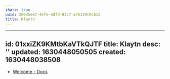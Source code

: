 ```yaml
---
share: true
uuid: 26045e67-4efe-4dfd-83c7-a76139c0cb12
title: Klaytn
---
```

---
id: 01xxiZK9KMtbKaVTkQJTF
title: Klaytn
desc: ''
updated: 1630448050505
created: 1630448038508
---

* [Welcome -  Docs](https://docs.klaytn.com/)